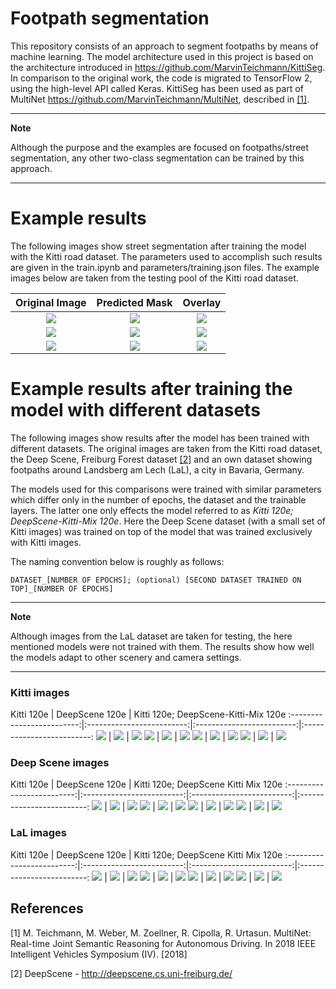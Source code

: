 # Footpath segmentation

This repository consists of an approach to segment footpaths by means of 
machine learning. The model architecture used in this project is based on the
architecture introduced in https://github.com/MarvinTeichmann/KittiSeg.
In comparison to the original work, the code is migrated to TensorFlow 2,
using the high-level API called Keras. KittiSeg has been used as part of
MultiNet https://github.com/MarvinTeichmann/MultiNet, described in [[1]](#1).

---
**Note**

Although the purpose and the examples are focused on footpaths/street 
segmentation, any other two-class segmentation can be trained by this approach.

---

# Example results

The following images show street segmentation after training the model with
the Kitti road dataset. The parameters used to accomplish such results are 
given in the train.ipynb and parameters/training.json files. The example images
below are taken from the testing pool of the Kitti road dataset. 

Original Image             |  Predicted Mask           |  Overlay
:-------------------------:|:-------------------------:|:-------------------------:
![](./data/examples/um_000020.png) | ![](./data/examples/um_000020_pmask.png) | ![](./data/examples/um_000020_overlay.png)
![](./data/examples/umm_000058.png) | ![](./data/examples/umm_000058_pmask.png) | ![](./data/examples/umm_000058_overlay.png)
![](./data/examples/uu_000088.png) | ![](./data/examples/uu_000088_pmask.png) | ![](./data/examples/uu_000088_overlay.png)

# Example results after training the model with different datasets

The following images show results after the model has been trained with
different datasets. The original images are taken from the Kitti road dataset,
the Deep Scene, Freiburg Forest dataset [[2]](#2) and an own dataset showing footpaths 
around Landsberg am Lech (LaL), a city in Bavaria, Germany.

The models used for this comparisons were trained with similar parameters
which differ only in the number of epochs, the dataset and the trainable layers.
The latter one only effects the model referred to as _Kitti 120e; DeepScene-Kitti-Mix 120e_. 
Here the Deep Scene dataset (with a small set of Kitti images) was trained on 
top of the model that was trained exclusively with Kitti images.

The naming convention below is roughly as follows: 
```
DATASET_[NUMBER OF EPOCHS]; (optional) [SECOND DATASET TRAINED ON TOP]_[NUMBER OF EPOCHS]
```

---
**Note**

Although images from the LaL dataset are taken for testing, the here mentioned 
models were not trained with them. The results show how well the models adapt
to other scenery and camera settings.

---


### Kitti images

Kitti 120e           |  DeepScene 120e           |  Kitti 120e; DeepScene-Kitti-Mix 120e
:-------------------------:|:-------------------------:|:-------------------------:|:-------------------------:
![](./data/examples/comparison/kitti-120e/0-0.png) | ![](./data/examples/comparison/ds-120e/0-0.png) | ![](./data/examples/comparison/kitti-120e-kitti-ds-mix-120e/0-0.png) 
![](./data/examples/comparison/kitti-120e/0-1.png) | ![](./data/examples/comparison/ds-120e/0-1.png) | ![](./data/examples/comparison/kitti-120e-kitti-ds-mix-120e/0-1.png)
![](./data/examples/comparison/kitti-120e/0-2.png) | ![](./data/examples/comparison/ds-120e/0-2.png) | ![](./data/examples/comparison/kitti-120e-kitti-ds-mix-120e/0-2.png)
![](./data/examples/comparison/kitti-120e/0-3.png) | ![](./data/examples/comparison/ds-120e/0-3.png) | ![](./data/examples/comparison/kitti-120e-kitti-ds-mix-120e/0-3.png)

### Deep Scene images

Kitti 120e           |  DeepScene 120e           |  Kitti 120e; DeepScene Kitti Mix 120e
:-------------------------:|:-------------------------:|:-------------------------:|:-------------------------:
![](./data/examples/comparison/kitti-120e/1-0.png) | ![](./data/examples/comparison/ds-120e/1-0.png) | ![](./data/examples/comparison/kitti-120e-kitti-ds-mix-120e/1-0.png)
![](./data/examples/comparison/kitti-120e/1-1.png) | ![](./data/examples/comparison/ds-120e/1-1.png) | ![](./data/examples/comparison/kitti-120e-kitti-ds-mix-120e/1-1.png)
![](./data/examples/comparison/kitti-120e/1-2.png) | ![](./data/examples/comparison/ds-120e/1-2.png) | ![](./data/examples/comparison/kitti-120e-kitti-ds-mix-120e/1-2.png)
![](./data/examples/comparison/kitti-120e/1-3.png) | ![](./data/examples/comparison/ds-120e/1-3.png) | ![](./data/examples/comparison/kitti-120e-kitti-ds-mix-120e/1-3.png)

### LaL images

Kitti 120e           |  DeepScene 120e           |  Kitti 120e; DeepScene Kitti Mix 120e
:-------------------------:|:-------------------------:|:-------------------------:|:-------------------------:
![](./data/examples/comparison/kitti-120e/2-0.png) | ![](./data/examples/comparison/ds-120e/2-0.png) | ![](./data/examples/comparison/kitti-120e-kitti-ds-mix-120e/2-0.png)
![](./data/examples/comparison/kitti-120e/2-1.png) | ![](./data/examples/comparison/ds-120e/2-1.png) | ![](./data/examples/comparison/kitti-120e-kitti-ds-mix-120e/2-1.png)
![](./data/examples/comparison/kitti-120e/2-2.png) | ![](./data/examples/comparison/ds-120e/2-2.png) | ![](./data/examples/comparison/kitti-120e-kitti-ds-mix-120e/2-2.png)
![](./data/examples/comparison/kitti-120e/2-3.png) | ![](./data/examples/comparison/ds-120e/2-3.png) | ![](./data/examples/comparison/kitti-120e-kitti-ds-mix-120e/2-3.png)



## References
<a id="1">[1]</a>
M. Teichmann, M. Weber, M. Zoellner, R. Cipolla, R. Urtasun.
MultiNet: Real-time Joint Semantic Reasoning for Autonomous Driving.
In 2018 IEEE Intelligent Vehicles Symposium (IV).
[2018]

<a id="2">[2]</a>
DeepScene - http://deepscene.cs.uni-freiburg.de/